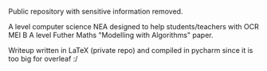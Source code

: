 Public repository with sensitive information removed.

A level computer science NEA designed to help students/teachers with OCR MEI B A level Futher Maths "Modelling with Algorithms" paper.

Writeup written in LaTeX (private repo) and compiled in pycharm since it is too big for overleaf :/
